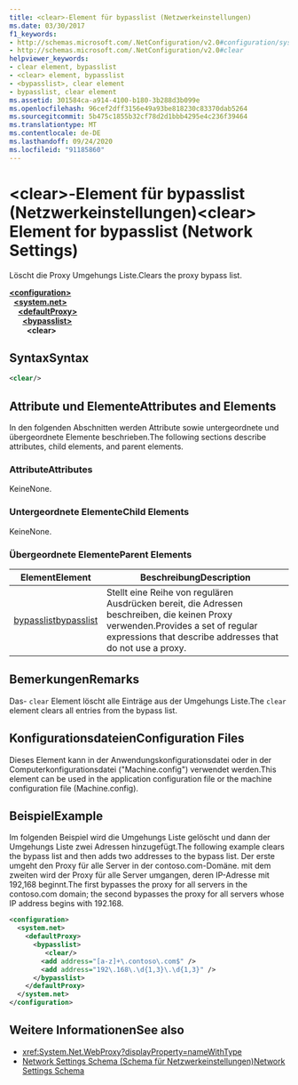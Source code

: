 ```yaml
---
title: <clear>-Element für bypasslist (Netzwerkeinstellungen)
ms.date: 03/30/2017
f1_keywords:
- http://schemas.microsoft.com/.NetConfiguration/v2.0#configuration/system.net/defaultProxy/bypasslist/clear
- http://schemas.microsoft.com/.NetConfiguration/v2.0#clear
helpviewer_keywords:
- clear element, bypasslist
- <clear> element, bypasslist
- <bypasslist>, clear element
- bypasslist, clear element
ms.assetid: 301584ca-a914-4100-b180-3b288d3b099e
ms.openlocfilehash: 96cef2dff3156e49a93be818230c83370dab5264
ms.sourcegitcommit: 5b475c1855b32cf78d2d1bbb4295e4c236f39464
ms.translationtype: MT
ms.contentlocale: de-DE
ms.lasthandoff: 09/24/2020
ms.locfileid: "91185860"
---
```

# <a name="clear-element-for-bypasslist-network-settings"></a><span data-ttu-id="7b610-102">\<clear>-Element für bypasslist (Netzwerkeinstellungen)</span><span class="sxs-lookup"><span data-stu-id="7b610-102">\<clear> Element for bypasslist (Network Settings)</span></span>

<span data-ttu-id="7b610-103">Löscht die Proxy Umgehungs Liste.</span><span class="sxs-lookup"><span data-stu-id="7b610-103">Clears the proxy bypass list.</span></span>  
  
[**\<configuration>**](../configuration-element.md)\
&nbsp;&nbsp;[**\<system.net>**](system-net-element-network-settings.md)\
&nbsp;&nbsp;&nbsp;&nbsp;[**\<defaultProxy>**](defaultproxy-element-network-settings.md)\
&nbsp;&nbsp;&nbsp;&nbsp;&nbsp;&nbsp;[**\<bypasslist>**](bypasslist-element-network-settings.md)\
&nbsp;&nbsp;&nbsp;&nbsp;&nbsp;&nbsp;&nbsp;&nbsp;**\<clear>**

## <a name="syntax"></a><span data-ttu-id="7b610-104">Syntax</span><span class="sxs-lookup"><span data-stu-id="7b610-104">Syntax</span></span>  
  
```xml  
<clear/>  
```  
  
## <a name="attributes-and-elements"></a><span data-ttu-id="7b610-105">Attribute und Elemente</span><span class="sxs-lookup"><span data-stu-id="7b610-105">Attributes and Elements</span></span>  

 <span data-ttu-id="7b610-106">In den folgenden Abschnitten werden Attribute sowie untergeordnete und übergeordnete Elemente beschrieben.</span><span class="sxs-lookup"><span data-stu-id="7b610-106">The following sections describe attributes, child elements, and parent elements.</span></span>  
  
### <a name="attributes"></a><span data-ttu-id="7b610-107">Attribute</span><span class="sxs-lookup"><span data-stu-id="7b610-107">Attributes</span></span>  

 <span data-ttu-id="7b610-108">Keine</span><span class="sxs-lookup"><span data-stu-id="7b610-108">None.</span></span>  
  
### <a name="child-elements"></a><span data-ttu-id="7b610-109">Untergeordnete Elemente</span><span class="sxs-lookup"><span data-stu-id="7b610-109">Child Elements</span></span>  

 <span data-ttu-id="7b610-110">Keine</span><span class="sxs-lookup"><span data-stu-id="7b610-110">None.</span></span>  
  
### <a name="parent-elements"></a><span data-ttu-id="7b610-111">Übergeordnete Elemente</span><span class="sxs-lookup"><span data-stu-id="7b610-111">Parent Elements</span></span>  
  
|<span data-ttu-id="7b610-112">**Element**</span><span class="sxs-lookup"><span data-stu-id="7b610-112">**Element**</span></span>|<span data-ttu-id="7b610-113">**Beschreibung**</span><span class="sxs-lookup"><span data-stu-id="7b610-113">**Description**</span></span>|  
|-----------------|---------------------|  
|[<span data-ttu-id="7b610-114">bypasslist</span><span class="sxs-lookup"><span data-stu-id="7b610-114">bypasslist</span></span>](bypasslist-element-network-settings.md)|<span data-ttu-id="7b610-115">Stellt eine Reihe von regulären Ausdrücken bereit, die Adressen beschreiben, die keinen Proxy verwenden.</span><span class="sxs-lookup"><span data-stu-id="7b610-115">Provides a set of regular expressions that describe addresses that do not use a proxy.</span></span>|  
  
## <a name="remarks"></a><span data-ttu-id="7b610-116">Bemerkungen</span><span class="sxs-lookup"><span data-stu-id="7b610-116">Remarks</span></span>  

 <span data-ttu-id="7b610-117">Das- `clear` Element löscht alle Einträge aus der Umgehungs Liste.</span><span class="sxs-lookup"><span data-stu-id="7b610-117">The `clear` element clears all entries from the bypass list.</span></span>  
  
## <a name="configuration-files"></a><span data-ttu-id="7b610-118">Konfigurationsdateien</span><span class="sxs-lookup"><span data-stu-id="7b610-118">Configuration Files</span></span>  

 <span data-ttu-id="7b610-119">Dieses Element kann in der Anwendungskonfigurationsdatei oder in der Computerkonfigurationsdatei ("Machine.config") verwendet werden.</span><span class="sxs-lookup"><span data-stu-id="7b610-119">This element can be used in the application configuration file or the machine configuration file (Machine.config).</span></span>  
  
## <a name="example"></a><span data-ttu-id="7b610-120">Beispiel</span><span class="sxs-lookup"><span data-stu-id="7b610-120">Example</span></span>  

 <span data-ttu-id="7b610-121">Im folgenden Beispiel wird die Umgehungs Liste gelöscht und dann der Umgehungs Liste zwei Adressen hinzugefügt.</span><span class="sxs-lookup"><span data-stu-id="7b610-121">The following example clears the bypass list and then adds two addresses to the bypass list.</span></span> <span data-ttu-id="7b610-122">Der erste umgeht den Proxy für alle Server in der contoso.com-Domäne. mit dem zweiten wird der Proxy für alle Server umgangen, deren IP-Adresse mit 192,168 beginnt.</span><span class="sxs-lookup"><span data-stu-id="7b610-122">The first bypasses the proxy for all servers in the contoso.com domain; the second bypasses the proxy for all servers whose IP address begins with 192.168.</span></span>  
  
```xml  
<configuration>  
  <system.net>  
    <defaultProxy>  
      <bypasslist>  
         <clear/>  
        <add address="[a-z]+\.contoso\.com$" />  
        <add address="192\.168\.\d{1,3}\.\d{1,3}" />  
      </bypasslist>  
    </defaultProxy>  
  </system.net>  
</configuration>
```  
  
## <a name="see-also"></a><span data-ttu-id="7b610-123">Weitere Informationen</span><span class="sxs-lookup"><span data-stu-id="7b610-123">See also</span></span>

- <xref:System.Net.WebProxy?displayProperty=nameWithType>
- [<span data-ttu-id="7b610-124">Network Settings Schema (Schema für Netzwerkeinstellungen)</span><span class="sxs-lookup"><span data-stu-id="7b610-124">Network Settings Schema</span></span>](index.md)
